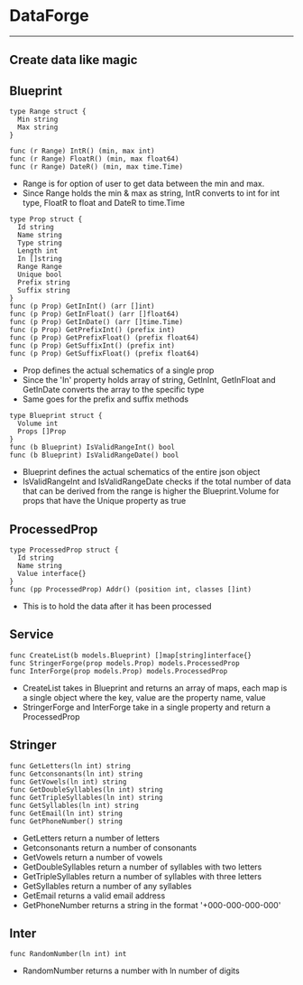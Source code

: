 # DataForge
----
## Create data like magic
## Blueprint
```
type Range struct {
  Min string
  Max string
}

func (r Range) IntR() (min, max int)
func (r Range) FloatR() (min, max float64)
func (r Range) DateR() (min, max time.Time)
```
* Range is for option of user to get data between the min and max.
* Since Range holds the min & max as string, IntR converts to int for int type, FloatR to float and DateR to time.Time
```
type Prop struct {
  Id string
  Name string
  Type string
  Length int
  In []string
  Range Range
  Unique bool
  Prefix string
  Suffix string
}
func (p Prop) GetInInt() (arr []int)
func (p Prop) GetInFloat() (arr []float64)
func (p Prop) GetInDate() (arr []time.Time)
func (p Prop) GetPrefixInt() (prefix int)
func (p Prop) GetPrefixFloat() (prefix float64)
func (p Prop) GetSuffixInt() (prefix int)
func (p Prop) GetSuffixFloat() (prefix float64)
```
* Prop defines the actual schematics of a single prop
* Since the 'In' property holds array of string, GetInInt, GetInFloat and GetInDate converts the array to the specific type
* Same goes for the prefix and suffix methods
```
type Blueprint struct {
  Volume int
  Props []Prop
}
func (b Blueprint) IsValidRangeInt() bool
func (b Blueprint) IsValidRangeDate() bool
```
* Blueprint defines the actual schematics of the entire json object
* IsValidRangeInt and IsValidRangeDate checks if the total number of data that can be derived from the range is higher the Blueprint.Volume for props that have the Unique property as true
## ProcessedProp
```
type ProcessedProp struct {
  Id string
  Name string
  Value interface{}
}
func (pp ProcessedProp) Addr() (position int, classes []int)
```
* This is to hold the data after it has been processed
## Service
```
func CreateList(b models.Blueprint) []map[string]interface{}
func StringerForge(prop models.Prop) models.ProcessedProp
func InterForge(prop models.Prop) models.ProcessedProp
```
* CreateList takes in Blueprint and returns an array of maps, each map is a single object where the key, value are the property name, value
* StringerForge and InterForge take in a single property and return a ProcessedProp
## Stringer
```
func GetLetters(ln int) string
func Getconsonants(ln int) string
func GetVowels(ln int) string
func GetDoubleSyllables(ln int) string
func GetTripleSyllables(ln int) string
func GetSyllables(ln int) string
func GetEmail(ln int) string
func GetPhoneNumber() string
```
* GetLetters return a number of letters
* Getconsonants return a number of consonants
* GetVowels return a number of vowels
* GetDoubleSyllables return a number of syllables with two letters
* GetTripleSyllables return a number of syllables with three letters
* GetSyllables return a number of any syllables
* GetEmail returns a valid email address
* GetPhoneNumber returns a string in the format '+000-000-000-000'
## Inter
```
func RandomNumber(ln int) int
```
* RandomNumber returns a number with ln number of digits
